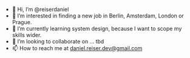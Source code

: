 - 👋 Hi, I’m @reiserdaniel
- 👀 I’m interested in finding a new job in Berlin, Amsterdam, London or Prague.
- 🌱 I’m currently learning system design, because I want to scope my skills wider.
- 💞️ I’m looking to collaborate on ... tbd
- 📫 How to reach me at daniel.reiser.dev@gmail.com
